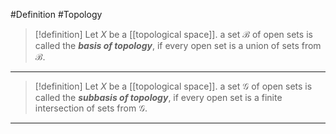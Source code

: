 #Definition #Topology 

> [!definition]
> Let $X$ be a [[topological space]]. a set $\mathcal{B}$ of open sets is called the ***basis of topology***, if every open set is a union of sets from $\mathcal{ B}$.

---
> [!definition]
> Let $X$ be a [[topological space]]. a set $\mathcal{G}$ of open sets is called the ***subbasis of topology***, if every open set is a finite intersection of sets from $\mathcal{ G}$.
---

